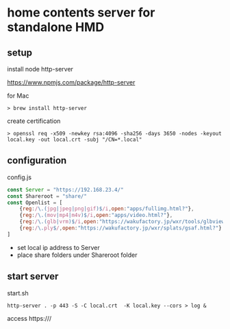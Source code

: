 # home contents server for standalone HMD 

## setup

install node http-server 

https://www.npmjs.com/package/http-server

for Mac 
```
> brew install http-server
```

create certification 

```
> openssl req -x509 -newkey rsa:4096 -sha256 -days 3650 -nodes -keyout local.key -out local.crt -subj "/CN=*.local"
```

## configuration

config.js

```javascript
const Server = "https://192.168.23.4/"
const Shareroot = "share/" 
const Openlist = [
	{reg:/\.(jpg|jpeg|png|gif)$/i,open:"apps/fullimg.html?"},
	{reg:/\.(mov|mp4|m4v)$/i,open:"apps/video.html?"},
	{reg:/\.(glb|vrm)$/i,open:"https://wakufactory.jp/wxr/tools/glbview.html?"},
	{reg:/\.ply$/,open:"https://wakufactory.jp/wxr/splats/gsaf.html?"}
]
```



 - set local ip address to Server
 - place share folders under Shareroot folder

## start server 

start.sh
```
http-server . -p 443 -S -C local.crt  -K local.key --cors > log &
```

access https://<local-ip>/

 
 
